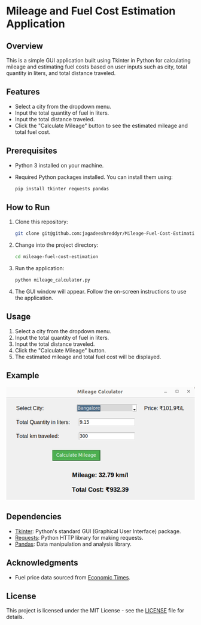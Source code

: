 # Mileage and Fuel Cost Estimation Application

## Overview

This is a simple GUI application built using Tkinter in Python for calculating mileage and estimating fuel costs based on user inputs such as city, total quantity in liters, and total distance traveled.

## Features

- Select a city from the dropdown menu.
- Input the total quantity of fuel in liters.
- Input the total distance traveled.
- Click the "Calculate Mileage" button to see the estimated mileage and total fuel cost.

## Prerequisites

- Python 3 installed on your machine.
- Required Python packages installed. You can install them using:

    ```bash
    pip install tkinter requests pandas
    ```

## How to Run

1. Clone this repository:

    ```bash
    git clone git@github.com:jagadeeshreddyr/Mileage-Fuel-Cost-Estimation.git
    ```

2. Change into the project directory:

    ```bash
    cd mileage-fuel-cost-estimation
    ```

3. Run the application:

    ```bash
    python mileage_calculator.py
    ```

4. The GUI window will appear. Follow the on-screen instructions to use the application.

## Usage

1. Select a city from the dropdown menu.
2. Input the total quantity of fuel in liters.
3. Input the total distance traveled.
4. Click the "Calculate Mileage" button.
5. The estimated mileage and total fuel cost will be displayed.

## Example

![Mileage Calculator](screenshots/2.png)

## Dependencies

- [Tkinter](https://docs.python.org/3/library/tkinter.html): Python's standard GUI (Graphical User Interface) package.
- [Requests](https://docs.python-requests.org/en/latest/): Python HTTP library for making requests.
- [Pandas](https://pandas.pydata.org/): Data manipulation and analysis library.

## Acknowledgments

- Fuel price data sourced from [Economic Times](https://economictimes.indiatimes.com/wealth/fuel-price/petrol).


## License

This project is licensed under the MIT License - see the [LICENSE](LICENSE) file for details.